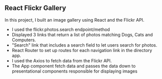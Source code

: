 ## React Flickr Gallery

In this project, I built an image gallery using React and the Flickr API.

- I used the flickr.photos.search endpoint/method
- Displayed 3 links that return a list of photos matching Dogs, Cats and Computers.
- "Search" link that includes a search field to let users search for photos.
- React Router to set up routes for each navigation link in the directory app.
- I used the Axios to fetch data from the Flickr API.
- The App component fetch data and passes the data down to presentational components responsible for displaying images
